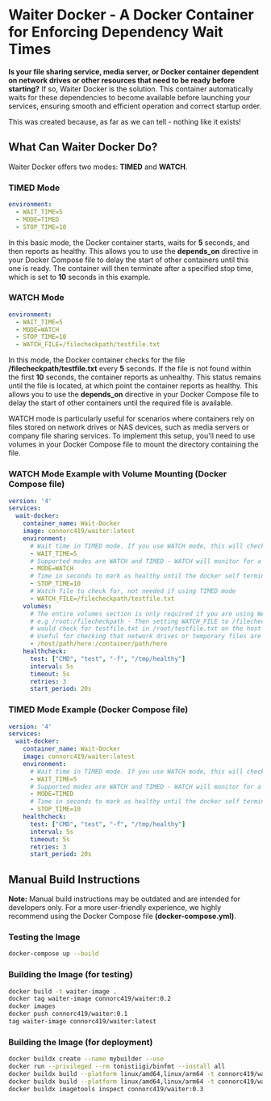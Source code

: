 # Waiter Docker - A Docker Container for Enforcing Dependency Wait Times

**Is your file sharing service, media server, or Docker container dependent on network drives or other resources that need to be ready before starting?** If so, Waiter Docker is the solution. This container automatically waits for these dependencies to become available before launching your services, ensuring smooth and efficient operation and correct startup order.

This was created because, as far as we can tell - nothing like it exists!

## What Can Waiter Docker Do?

Waiter Docker offers two modes: **TIMED** and **WATCH**.

### TIMED Mode

```yaml
environment:
  - WAIT_TIME=5
  - MODE=TIMED
  - STOP_TIME=10
```

In this basic mode, the Docker container starts, waits for **5** seconds, and then reports as healthy. This allows you to use the **depends_on** directive in your Docker Compose file to delay the start of other containers until this one is ready. The container will then terminate after a specified stop time, which is set to **10** seconds in this example.

### WATCH Mode

```yaml
environment:
  - WAIT_TIME=5
  - MODE=WATCH
  - STOP_TIME=10
  - WATCH_FILE=/filecheckpath/testfile.txt
```

In this mode, the Docker container checks for the file **/filecheckpath/testfile.txt** every **5** seconds. If the file is not found within the first **10** seconds, the container reports as unhealthy. This status remains until the file is located, at which point the container reports as healthy. This allows you to use the **depends_on** directive in your Docker Compose file to delay the start of other containers until the required file is available.

WATCH mode is particularly useful for scenarios where containers rely on files stored on network drives or NAS devices, such as media servers or company file sharing services. To implement this setup, you'll need to use volumes in your Docker Compose file to mount the directory containing the file.

### WATCH Mode Example with Volume Mounting (Docker Compose file)

```yaml
version: '4'
services:
  wait-docker:
    container_name: Wait-Docker
    image: connorc419/waiter:latest
    environment:
      # Wait time in TIMED mode. If you use WATCH mode, this will check for the watch file for this time period, repeatedly, until the file is found. In WATCH mode, the container will report UNHEALTHY after this time period until the file is found
      - WAIT_TIME=5
      # Supported modes are WATCH and TIMED - WATCH will monitor for a file existing, timed is just a delay/timer
      - MODE=WATCH
      # Time in seconds to mark as healthy until the docker self terminates. Set to 0 to disable this behavior
      - STOP_TIME=10
      # Watch file to check for, not needed if using TIMED mode
      - WATCH_FILE=/filecheckpath/testfile.txt
    volumes:
      # The entire volumes section is only required if you are using WATCH mode
      # e.g /root:/filecheckpath - Then setting WATCH_FILE to /filecheckpath/testfile.txt
      # would check for testfile.txt in /root/testfile.txt on the host machine
      # Useful for checking that network drives or temporary files are available before starting other dockers
      - /host/path/here:/container/path/here
    healthcheck:
      test: ["CMD", "test", "-f", "/tmp/healthy"]
      interval: 5s
      timeout: 5s
      retries: 3
      start_period: 20s
```

### TIMED Mode Example (Docker Compose file)

```yaml
version: '4'
services:
  wait-docker:
    container_name: Wait-Docker
    image: connorc419/waiter:latest
    environment:
      # Wait time in TIMED mode. If you use WATCH mode, this will check for the watch file for this time period, repeatedly, until the file is found. In WATCH mode, the container will report UNHEALTHY after this time period until the file is found
      - WAIT_TIME=5
      # Supported modes are WATCH and TIMED - WATCH will monitor for a file existing, timed is just a delay/timer
      - MODE=TIMED
      # Time in seconds to mark as healthy until the docker self terminates. Set to 0 to disable this behavior
      - STOP_TIME=10
    healthcheck:
      test: ["CMD", "test", "-f", "/tmp/healthy"]
      interval: 5s
      timeout: 5s
      retries: 3
      start_period: 20s
```

## Manual Build Instructions

**Note:** Manual build instructions may be outdated and are intended for developers only. For a more user-friendly experience, we highly recommend using the Docker Compose file **(docker-compose.yml)**.

### Testing the Image

```bash
docker-compose up --build
```

### Building the Image (for testing)

```bash
docker build -t waiter-image .
docker tag waiter-image connorc419/waiter:0.2
docker images
docker push connorc419/waiter:0.1
tag waiter-image connorc419/waiter:latest
```

### Building the Image (for deployment)

```bash
docker buildx create --name mybuilder --use
docker run --privileged --rm tonistiigi/binfmt --install all
docker buildx build --platform linux/amd64,linux/arm64 -t connorc419/waiter:0.4 --push .
docker buildx build --platform linux/amd64,linux/arm64 -t connorc419/waiter:latest --push .
docker buildx imagetools inspect connorc419/waiter:0.3
```
